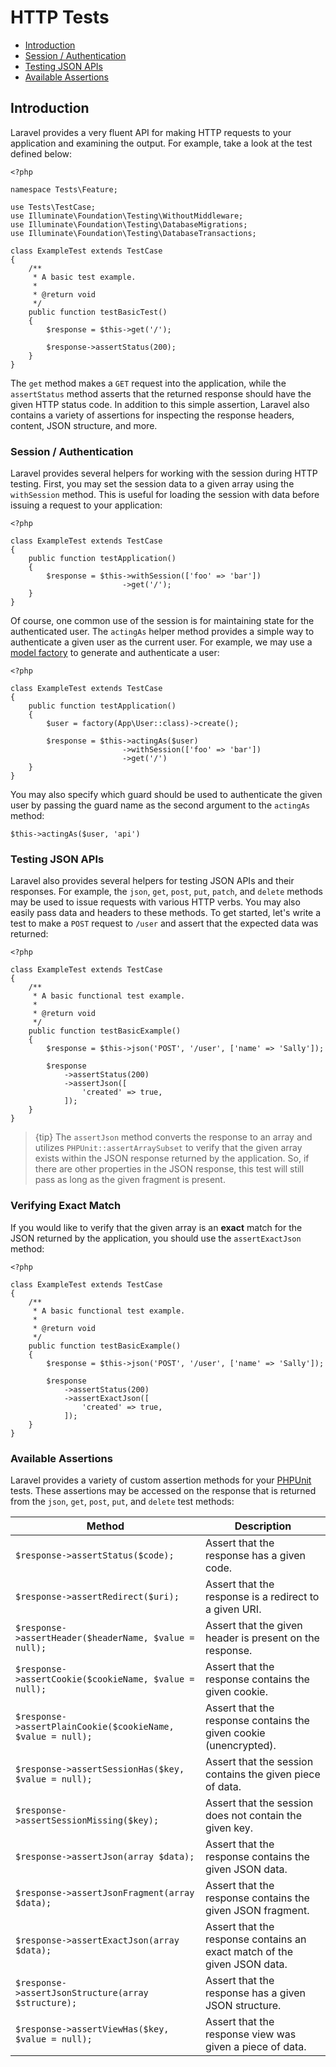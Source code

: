 # HTTP Tests

- [Introduction](#introduction)
- [Session / Authentication](#session-and-authentication)
- [Testing JSON APIs](#testing-json-apis)
- [Available Assertions](#available-assertions)

<a name="introduction"></a>
## Introduction

Laravel provides a very fluent API for making HTTP requests to your application and examining the output. For example, take a look at the test defined below:

    <?php

    namespace Tests\Feature;

    use Tests\TestCase;
    use Illuminate\Foundation\Testing\WithoutMiddleware;
    use Illuminate\Foundation\Testing\DatabaseMigrations;
    use Illuminate\Foundation\Testing\DatabaseTransactions;

    class ExampleTest extends TestCase
    {
        /**
         * A basic test example.
         *
         * @return void
         */
        public function testBasicTest()
        {
            $response = $this->get('/');

            $response->assertStatus(200);
        }
    }

The `get` method makes a `GET` request into the application, while the `assertStatus` method asserts that the returned response should have the given HTTP status code. In addition to this simple assertion, Laravel also contains a variety of assertions for inspecting the response headers, content, JSON structure, and more.

<a name="session-and-authentication"></a>
### Session / Authentication

Laravel provides several helpers for working with the session during HTTP testing. First, you may set the session data to a given array using the `withSession` method. This is useful for loading the session with data before issuing a request to your application:

    <?php

    class ExampleTest extends TestCase
    {
        public function testApplication()
        {
            $response = $this->withSession(['foo' => 'bar'])
                             ->get('/');
        }
    }

Of course, one common use of the session is for maintaining state for the authenticated user. The `actingAs` helper method provides a simple way to authenticate a given user as the current user. For example, we may use a [model factory](/docs/{{version}}/database-testing#writing-factories) to generate and authenticate a user:

    <?php

    class ExampleTest extends TestCase
    {
        public function testApplication()
        {
            $user = factory(App\User::class)->create();

            $response = $this->actingAs($user)
                             ->withSession(['foo' => 'bar'])
                             ->get('/')
        }
    }

You may also specify which guard should be used to authenticate the given user by passing the guard name as the second argument to the `actingAs` method:

    $this->actingAs($user, 'api')

<a name="testing-json-apis"></a>
### Testing JSON APIs

Laravel also provides several helpers for testing JSON APIs and their responses. For example, the `json`, `get`, `post`, `put`, `patch`, and `delete` methods may be used to issue requests with various HTTP verbs. You may also easily pass data and headers to these methods. To get started, let's write a test to make a `POST` request to `/user` and assert that the expected data was returned:

    <?php

    class ExampleTest extends TestCase
    {
        /**
         * A basic functional test example.
         *
         * @return void
         */
        public function testBasicExample()
        {
            $response = $this->json('POST', '/user', ['name' => 'Sally']);

            $response
                ->assertStatus(200)
                ->assertJson([
                    'created' => true,
                ]);
        }
    }

> {tip} The `assertJson` method converts the response to an array and utilizes `PHPUnit::assertArraySubset` to verify that the given array exists within the JSON response returned by the application. So, if there are other properties in the JSON response, this test will still pass as long as the given fragment is present.

<a name="verifying-exact-match"></a>
### Verifying Exact Match

If you would like to verify that the given array is an **exact** match for the JSON returned by the application, you should use the `assertExactJson` method:

    <?php

    class ExampleTest extends TestCase
    {
        /**
         * A basic functional test example.
         *
         * @return void
         */
        public function testBasicExample()
        {
            $response = $this->json('POST', '/user', ['name' => 'Sally']);

            $response
                ->assertStatus(200)
                ->assertExactJson([
                    'created' => true,
                ]);
        }
    }

<a name="available-assertions"></a>
### Available Assertions

Laravel provides a variety of custom assertion methods for your [PHPUnit](https://phpunit.de/) tests. These assertions may be accessed on the response that is returned from the `json`, `get`, `post`, `put`, and `delete` test methods:

Method  | Description
------------- | -------------
`$response->assertStatus($code);`  |  Assert that the response has a given code.
`$response->assertRedirect($uri);`  |  Assert that the response is a redirect to a given URI.
`$response->assertHeader($headerName, $value = null);`  |  Assert that the given header is present on the response.
`$response->assertCookie($cookieName, $value = null);`  |  Assert that the response contains the given cookie.
`$response->assertPlainCookie($cookieName, $value = null);`  |  Assert that the response contains the given cookie (unencrypted).
`$response->assertSessionHas($key, $value = null);`  |  Assert that the session contains the given piece of data.
`$response->assertSessionMissing($key);`  |  Assert that the session does not contain the given key.
`$response->assertJson(array $data);`  |  Assert that the response contains the given JSON data.
`$response->assertJsonFragment(array $data);`  |  Assert that the response contains the given JSON fragment.
`$response->assertExactJson(array $data);`  |  Assert that the response contains an exact match of the given JSON data.
`$response->assertJsonStructure(array $structure);`  |  Assert that the response has a given JSON structure.
`$response->assertViewHas($key, $value = null);`  |  Assert that the response view was given a piece of data.
